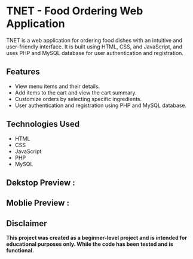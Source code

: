 # TNET - Food Ordering Web Application

<p> TNET is a web application for ordering food dishes with an intuitive and user-friendly interface. It is built using HTML, CSS, and JavaScript,
and uses PHP and MySQL database for user authentication and registration.
 </p>
 
## Features
* View menu items and their details.
* Add items to the cart and view the cart summary.
* Customize orders by selecting specific ingredients.
* User authentication and registration using PHP and MySQL database.

## Technologies Used
* HTML
* CSS
* JavaScript
* PHP
* MySQL

## Dekstop Preview :

## Moblie Preview : 

## Disclaimer
**This project was created as a beginner-level project and is intended for educational purposes only. While the code has been tested and is functional.**
